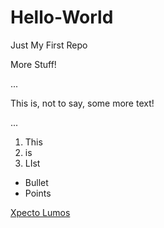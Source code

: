 # Hello-World
Just My First Repo

More Stuff!

...
<p>This is, not to say, some more text!</p>
...

1. This
2. is
3. LIst

* Bullet
* Points

[Xpecto Lumos](https://XpectoLumos.WordPress.com)
